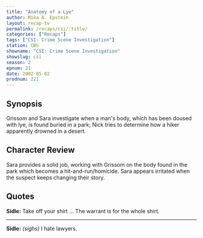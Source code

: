 ```yaml
---
title: "Anatomy of a Lye"
author: Mika A. Epstein
layout: recap-tv
permalink: /recaps/csi/:title/
categories: ["Recaps"]
tags: ["CSI: Crime Scene Investigation"]
station: CBS
showname: "CSI: Crime Scene Investigation"
showslug: csi
season: 2  
epnum: 21
date: 2002-05-02
prodnum: 221  
---
```


## Synopsis

Grissom and Sara investigate when a man's body, which has been doused with lye, is found buried in a park; Nick tries to determine how a hiker apparently drowned in a desert.

## Character Review

Sara provides a solid job, working with Grissom on the body found in the park which becomes a hit-and-run/homicide. Sara appears irritated when the suspect keeps changing their story.

## Quotes

**Sidle:** Take off your shirt ... The warrant is for the whole shirt.  

- - -

**Sidle:** _(sighs)_ I hate lawyers.

